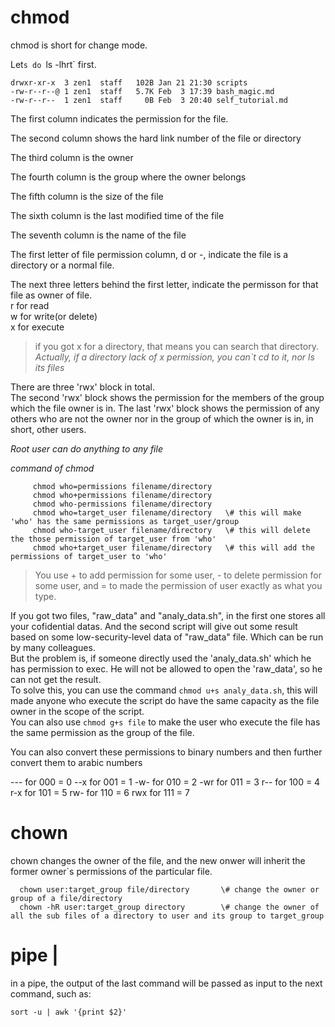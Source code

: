# chmod

chmod is short for change mode.

Let`s do `ls -lhrt` first.

    drwxr-xr-x  3 zen1  staff   102B Jan 21 21:30 scripts
    -rw-r--r--@ 1 zen1  staff   5.7K Feb  3 17:39 bash_magic.md
    -rw-r--r--  1 zen1  staff     0B Feb  3 20:40 self_tutorial.md

The first column indicates the permission for the file.

The second column shows the hard link number of the file or directory

The third column is the owner

The fourth column is the group where the owner belongs

The fifth column is the size of the file

The sixth column is the last modified time of the file

The seventh column is the name of the file


The first letter of file permission column, d or -, indicate the file is a directory or a normal file.

The next three letters behind the first letter, indicate the permisson for that file as owner of file.  
r for read  
w for write(or delete)  
x for execute  

> if you got x for a directory, that means you can search that directory.  *Actually, if a directory lack of x permission, you can`t cd to it, nor ls its files*

There are three 'rwx' block in total.  
The second 'rwx' block shows the permission for the members of the group which the file owner is in.
The last 'rwx' block shows the permission of any others who are not the owner nor in the group of which the owner is in, in short, other users.

*Root user can do anything to any file*

_command of chmod_

         chmod who=permissions filename/directory
         chmod who+permissions filename/directory
         chmod who-permissions filename/directory
         chmod who=target_user filename/directory   \# this will make 'who' has the same permissions as target_user/group
         chmod who-target_user filename/directory   \# this will delete the those permission of target_user from 'who'
         chmod who+target_user filename/directory   \# this will add the permissions of target_user to 'who'

> You use + to add permission for some user, - to delete permission for some user, and = to made the permission of user exactly as what you type.

If you got two files, "raw_data" and "analy_data.sh", in the first one stores all your cofidential datas. And the second script will give out some result based on some low-security-level data of "raw_data" file. Which can be run by many colleagues.  
But the problem is, if someone directly used the 'analy_data.sh' which he has permission to exec. He will not be allowed to open the 'raw_data', so he can not get the result.  
To solve this, you can use the command `chmod u+s analy_data.sh`, this will made anyone who execute the script do have the same capacity as the file owner in the scope of the script.  
You can also use `chmod g+s file` to make the user who execute the file has the same permission as the group of the file.

You can also convert these permissions to binary numbers and then further convert them to arabic numbers

--- for  000  = 0
--x for  001  = 1
-w- for  010  = 2
-wr for  011  = 3
r-- for  100  = 4
r-x for  101  = 5
rw- for  110  = 6
rwx for  111  = 7

# chown

chown changes the owner of the file, and the new onwer will inherit the former owner`s permissions of the particular file.

      chown user:target_group file/directory       \# change the owner or group of a file/directory
      chown -hR user:target_group directory        \# change the owner of all the sub files of a directory to user and its group to target_group


# pipe |

in a pipe, the output of the last command will be passed as input to the next command, such as:

    sort -u | awk '{print $2}'
